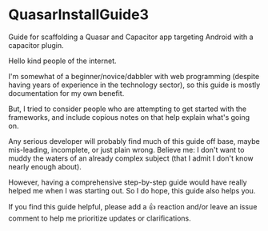 # QuasarInstallGuide3
Guide for scaffolding a Quasar and Capacitor app targeting Android with a capacitor plugin.

Hello kind people of the internet.  

I'm somewhat of a beginner/novice/dabbler with web programming (despite having years of experience in the technology sector), so this guide is mostly documentation for my own benefit.  

But, I tried to consider people who are attempting to get started with the frameworks, and include copious notes on that help explain what's going on. 

Any serious developer will probably find much of this guide off base, maybe mis-leading, incomplete, or just plain wrong.  Believe me: I don't want to muddy the waters of an already complex subject (that I admit I don't know nearly enough about). 

However, having a comprehensive step-by-step guide would have really helped me when I was starting out.  So I do hope, this guide also helps you.

If you find this guide helpful, please add a 👍 reaction and/or leave an issue comment to help me prioritize updates or clarifications.
